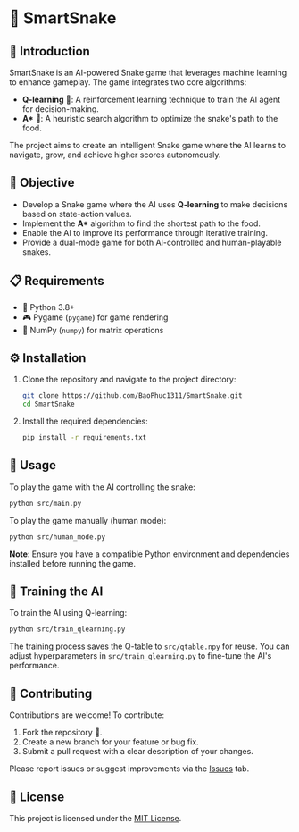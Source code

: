 # 🐍 SmartSnake

## 📖 Introduction
SmartSnake is an AI-powered Snake game that leverages machine learning to enhance gameplay. The game integrates two core algorithms:
- **Q-learning** 🧠: A reinforcement learning technique to train the AI agent for decision-making.
- **A\*** 🌟: A heuristic search algorithm to optimize the snake's path to the food.

The project aims to create an intelligent Snake game where the AI learns to navigate, grow, and achieve higher scores autonomously.

## 🎯 Objective
- Develop a Snake game where the AI uses **Q-learning** to make decisions based on state-action values.
- Implement the **A\*** algorithm to find the shortest path to the food.
- Enable the AI to improve its performance through iterative training.
- Provide a dual-mode game for both AI-controlled and human-playable snakes.

## 📋 Requirements
- 🐍 Python 3.8+
- 🎮 Pygame (`pygame`) for game rendering
- 🔢 NumPy (`numpy`) for matrix operations

## ⚙️ Installation
1. Clone the repository and navigate to the project directory:
   ```bash
   git clone https://github.com/BaoPhuc1311/SmartSnake.git
   cd SmartSnake
   ```

2. Install the required dependencies:
   ```bash
   pip install -r requirements.txt
   ```

## 🚀 Usage
To play the game with the AI controlling the snake:
```bash
python src/main.py
```

To play the game manually (human mode):
```bash
python src/human_mode.py
```

**Note**: Ensure you have a compatible Python environment and dependencies installed before running the game.

## 🧠 Training the AI
To train the AI using Q-learning:
```bash
python src/train_qlearning.py
```

The training process saves the Q-table to `src/qtable.npy` for reuse. You can adjust hyperparameters in `src/train_qlearning.py` to fine-tune the AI's performance.

## 🤝 Contributing
Contributions are welcome! To contribute:
1. Fork the repository 🍴.
2. Create a new branch for your feature or bug fix.
3. Submit a pull request with a clear description of your changes.

Please report issues or suggest improvements via the [Issues](https://github.com/BaoPhuc1311/SmartSnake/issues) tab.

## 📜 License
This project is licensed under the [MIT License](LICENSE).
